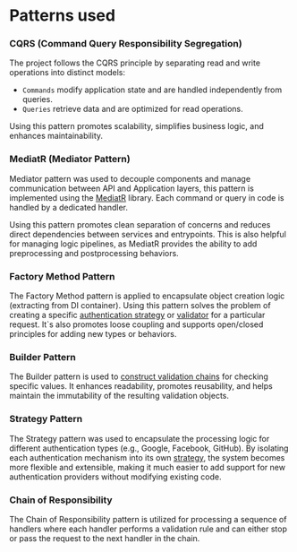 # Patterns used

### CQRS (Command Query Responsibility Segregation)

The project follows the CQRS principle by separating read and write operations into distinct models:
- `Commands` modify application state and are handled independently from queries.
- `Queries` retrieve data and are optimized for read operations.
  
Using this pattern promotes scalability, simplifies business logic, and enhances maintainability.

### MediatR (Mediator Pattern)
Mediator pattern was used to decouple components and manage communication between API and Application layers, this
pattern is implemented using the [MediatR](https://github.com/jbogard/MediatR) library. Each command or query in code is handled by a dedicated handler.

Using this pattern promotes clean separation of concerns and reduces direct dependencies between services and entrypoints.
This is also helpful for managing logic pipelines, as MediatR provides the ability to add preprocessing and postprocessing
behaviors.

### Factory Method Pattern

The Factory Method pattern is applied to encapsulate object creation logic (extracting from DI container).
Using this pattern solves the problem of creating a specific [authentication strategy](https://github.com/OnlyVerySeriousPeople/GameHosting/blob/main/server/src/Services/AuthService.Dotnet/AuthService.Dotnet.Infrastructure/Factories/AuthenticationStrategyFactory.cs)
or [validator](https://github.com/OnlyVerySeriousPeople/GameHosting/blob/main/server/src/Services/AuthService.Dotnet/AuthService.Dotnet.Application/Validation/Factory/ValidatorFactory.cs) for a particular request.
It`s also promotes loose coupling and supports open/closed principles for adding new types or behaviors.

### Builder Pattern

The Builder pattern is used to [construct validation chains](https://github.com/OnlyVerySeriousPeople/GameHosting/blob/main/server/src/Services/AuthService.Dotnet/AuthService.Dotnet.Application/Validation/Builder/ValidationChainBuilder.cs) for checking specific values. It enhances readability, promotes 
reusability, and helps maintain the immutability of the resulting validation objects.

### Strategy Pattern

The Strategy pattern was used to encapsulate the processing logic for different authentication types (e.g., Google, Facebook,
GitHub). By isolating each authentication mechanism into its own [strategy](https://github.com/OnlyVerySeriousPeople/GameHosting/tree/main/server/src/Services/AuthService.Dotnet/AuthService.Dotnet.Infrastructure/Strategies/AuthenticationStrategies), the system becomes more flexible and extensible,
making it much easier to add support for new authentication providers without modifying existing code.

### Chain of Responsibility

The Chain of Responsibility pattern is utilized for processing a sequence of handlers where each handler performs a validation rule
and can either stop or pass the request to the next handler in the chain.
